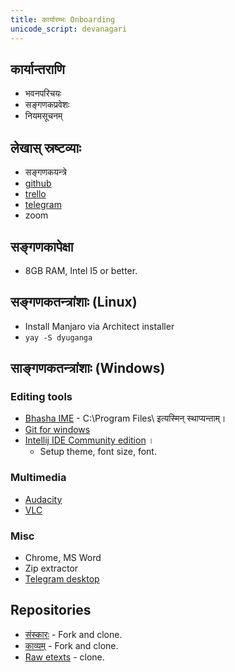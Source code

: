 ```yaml
---
title: कार्यारम्भः Onboarding
unicode_script: devanagari
---
```


## कार्यान्तराणि
- भवनपरिचयः
- सङ्गणकप्रवेशः
- नियमसूचनम्

## लेखास् स्रष्टव्याः
- सङ्गणकयन्त्रे
- [github](https://github.com/)
- [trello](https://trello.com/b/d4dANdrD/%E0%A4%A6%E0%A5%8D%E0%A4%AF%E0%A5%81%E0%A4%97%E0%A4%99%E0%A5%8D%E0%A4%97%E0%A4%BE-dyuganga)
- [telegram](https://t.me/joinchat/IJu_Tkpqm1qdMjEPhCy8Dg)
- zoom

## सङ्गणकापेक्षा
- 8GB RAM, Intel I5 or better.

## सङ्गणकतन्त्रांशाः (Linux)
- Install Manjaro via Architect installer
- `yay -S dyuganga`

## साङ्गणकतन्त्रांशाः (Windows)
### Editing tools
- [Bhasha IME](https://sites.google.com/site/bhashaime/) - C:\Program Files\ इत्यस्मिन् स्थाप्यन्ताम्।
- [Git for windows](https://gitforwindows.org/)
- [Intellij IDE Community edition](https://www.jetbrains.com/idea/download/#section=linux) ।
    - Setup theme, font size, font.

### Multimedia
- [Audacity](https://www.audacityteam.org/)
- [VLC](https://www.videolan.org/index.html)

### Misc
- Chrome, MS Word 
- Zip extractor
- [Telegram desktop](https://desktop.telegram.org/)

## Repositories
- [संस्कारः](https://github.com/vvasuki/saMskAra/) - Fork and clone.
- [काव्यम्](https://github.com/vvasuki/kAvya/) - Fork and clone.
- [Raw etexts](https://github.com/sanskrit/raw_etexts/) - clone.
